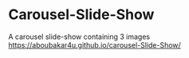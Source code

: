 # Carousel-Slide-Show
A carousel slide-show containing 3 images
https://aboubakar4u.github.io/carousel-Slide-Show/
